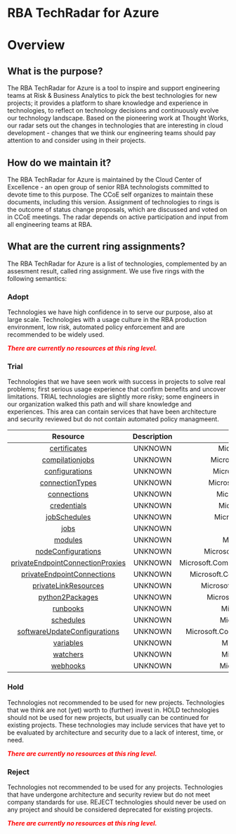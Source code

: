 
RBA TechRadar for Azure
=======================

# Overview

## What is the purpose?


The RBA TechRadar for Azure is a tool to inspire and support engineering teams at Risk & Business Analytics to pick the best technologies for new projects; it provides a platform to share knowledge and experience in technologies, to reflect on technology decisions and continuously evolve our technology landscape.  Based on the pioneering work at Thought Works, our radar sets out the changes in technologies that are interesting in cloud development - changes that we think our engineering teams should pay attention to and consider using in their projects.
## How do we maintain it?


The RBA TechRadar for Azure is maintained by the Cloud Center of Excellence - an open group of senior RBA technologists committed to devote time to this purpose.  The CCoE self organizes to maintain these documents, including this version.  Assignment of technologies to rings is the outcome of status change proposals, which are discussed and voted on in CCoE meetings.  The radar depends on active participation and input from all engineering teams at RBA.
## What are the current ring assignments?


The RBA TechRadar for Azure is a list of technologies, complemented by an assesment result, called ring assignment.  We use five rings with the following semantics:
### Adopt


Technologies we have high confidence in to serve our purpose, also at large scale.  Technologies with a usage culture in the RBA production environment, low risk, automated policy enforcement and are recommended to be widely used.  
  
***<font color="red"> There are currently no resources at this ring level. </font>***
### Trial


Technologies that we have seen work with success in projects to solve real problems;  first serious usage experience that confirm benefits and uncover limitations.  TRIAL technologies are slightly more risky; some engineers in our organization walked this path and will share knowledge and experiences.  This area can contain services that have been architecture and security reviewed but do not contain automated policy managmeent.  

|Resource|Description|Path|Status|
| :---: | :---: | :---: | :---: |
|[certificates](https://github.com/openrba/python-azure-techradar/tree/master/Microsoft.Compute/automationAccounts/certificates)|UNKNOWN|Microsoft.Compute/automationAccounts/certificates|TRIAL|
|[compilationjobs](https://github.com/openrba/python-azure-techradar/tree/master/Microsoft.Compute/automationAccounts/compilationjobs)|UNKNOWN|Microsoft.Compute/automationAccounts/compilationjobs|TRIAL|
|[configurations](https://github.com/openrba/python-azure-techradar/tree/master/Microsoft.Compute/automationAccounts/configurations)|UNKNOWN|Microsoft.Compute/automationAccounts/configurations|TRIAL|
|[connectionTypes](https://github.com/openrba/python-azure-techradar/tree/master/Microsoft.Compute/automationAccounts/connectionTypes)|UNKNOWN|Microsoft.Compute/automationAccounts/connectionTypes|TRIAL|
|[connections](https://github.com/openrba/python-azure-techradar/tree/master/Microsoft.Compute/automationAccounts/connections)|UNKNOWN|Microsoft.Compute/automationAccounts/connections|TRIAL|
|[credentials](https://github.com/openrba/python-azure-techradar/tree/master/Microsoft.Compute/automationAccounts/credentials)|UNKNOWN|Microsoft.Compute/automationAccounts/credentials|TRIAL|
|[jobSchedules](https://github.com/openrba/python-azure-techradar/tree/master/Microsoft.Compute/automationAccounts/jobSchedules)|UNKNOWN|Microsoft.Compute/automationAccounts/jobSchedules|TRIAL|
|[jobs](https://github.com/openrba/python-azure-techradar/tree/master/Microsoft.Compute/automationAccounts/jobs)|UNKNOWN|Microsoft.Compute/automationAccounts/jobs|TRIAL|
|[modules](https://github.com/openrba/python-azure-techradar/tree/master/Microsoft.Compute/automationAccounts/modules)|UNKNOWN|Microsoft.Compute/automationAccounts/modules|TRIAL|
|[nodeConfigurations](https://github.com/openrba/python-azure-techradar/tree/master/Microsoft.Compute/automationAccounts/nodeConfigurations)|UNKNOWN|Microsoft.Compute/automationAccounts/nodeConfigurations|TRIAL|
|[privateEndpointConnectionProxies](https://github.com/openrba/python-azure-techradar/tree/master/Microsoft.Compute/automationAccounts/privateEndpointConnectionProxies)|UNKNOWN|Microsoft.Compute/automationAccounts/privateEndpointConnectionProxies|TRIAL|
|[privateEndpointConnections](https://github.com/openrba/python-azure-techradar/tree/master/Microsoft.Compute/automationAccounts/privateEndpointConnections)|UNKNOWN|Microsoft.Compute/automationAccounts/privateEndpointConnections|TRIAL|
|[privateLinkResources](https://github.com/openrba/python-azure-techradar/tree/master/Microsoft.Compute/automationAccounts/privateLinkResources)|UNKNOWN|Microsoft.Compute/automationAccounts/privateLinkResources|TRIAL|
|[python2Packages](https://github.com/openrba/python-azure-techradar/tree/master/Microsoft.Compute/automationAccounts/python2Packages)|UNKNOWN|Microsoft.Compute/automationAccounts/python2Packages|TRIAL|
|[runbooks](https://github.com/openrba/python-azure-techradar/tree/master/Microsoft.Compute/automationAccounts/runbooks)|UNKNOWN|Microsoft.Compute/automationAccounts/runbooks|TRIAL|
|[schedules](https://github.com/openrba/python-azure-techradar/tree/master/Microsoft.Compute/automationAccounts/schedules)|UNKNOWN|Microsoft.Compute/automationAccounts/schedules|TRIAL|
|[softwareUpdateConfigurations](https://github.com/openrba/python-azure-techradar/tree/master/Microsoft.Compute/automationAccounts/softwareUpdateConfigurations)|UNKNOWN|Microsoft.Compute/automationAccounts/softwareUpdateConfigurations|TRIAL|
|[variables](https://github.com/openrba/python-azure-techradar/tree/master/Microsoft.Compute/automationAccounts/variables)|UNKNOWN|Microsoft.Compute/automationAccounts/variables|TRIAL|
|[watchers](https://github.com/openrba/python-azure-techradar/tree/master/Microsoft.Compute/automationAccounts/watchers)|UNKNOWN|Microsoft.Compute/automationAccounts/watchers|TRIAL|
|[webhooks](https://github.com/openrba/python-azure-techradar/tree/master/Microsoft.Compute/automationAccounts/webhooks)|UNKNOWN|Microsoft.Compute/automationAccounts/webhooks|TRIAL|

### Hold


Technologies not recommended to be used for new projects. Technologies that we think are not (yet) worth to (further) invest in.  HOLD technologies should not be used for new projects, but usually can be continued for existing projects.  These technologies may include services that have yet to be evaluated by architecture and security due to a lack of interest, time, or need.  
  
***<font color="red"> There are currently no resources at this ring level. </font>***
### Reject


Technologies not recommended to be used for any projects. Technologies that have undergone architecture and security review but do not meet company standards for use.  REJECT technologies should never be used on any project and should be considered deprecated for existing projects.  
  
***<font color="red"> There are currently no resources at this ring level. </font>***